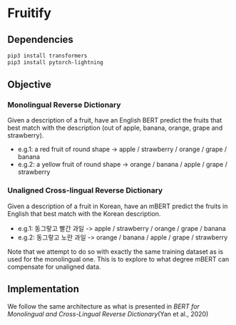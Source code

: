 # Fruitify

## Dependencies
```bash
pip3 install transformers
pip3 install pytorch-lightning
```

## Objective
### Monolingual Reverse Dictionary
Given a description of a fruit, have an English BERT predict the fruits that best match with the description (out of apple, banana, orange, grape and strawberry).
- e.g.1: a red fruit of round shape -> apple / strawberry / orange / grape / banana
- e.g.2: a yellow fruit of round shape  -> orange / banana / apple / grape / strawberry


### Unaligned Cross-lingual Reverse Dictionary
Given a description of a fruit in Korean, have an mBERT predict the fruits in English that best match with the Korean description.
- e.g.1: 동그랗고 빨간 과일 -> apple / strawberry / orange / grape / banana
- e.g.2: 동그랗고 노란 과일 -> orange / banana / apple / grape / strawberry

Note that we attempt to do so with exactly the same training dataset as is used for the monolingual one. This is to explore to what degree mBERT can compensate for unaligned data. 


## Implementation
We follow the same architecture as what is presented in *BERT for Monolingual and Cross-Lingual Reverse Dictionary*(Yan et al., 2020)
